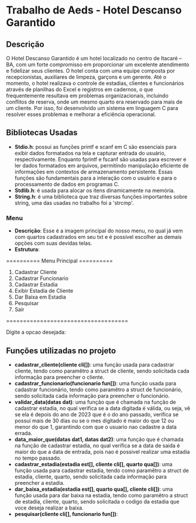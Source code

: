 # Trabalho de Aeds - Hotel Descanso Garantido

   
## Descrição

O Hotel Descanso Garantido é um hotel localizado no centro de Itacaré – BA, com um forte compromisso em proporcionar um excelente atendimento e fidelizar seus clientes. O hotel conta com uma equipe composta por recepcionistas, auxiliares de limpeza, garçons e um gerente. Até o momento, o hotel realizava o controle de estadias, clientes e funcionários através de planilhas do Excel e registros em cadernos, o que frequentemente resultava em problemas organizacionais, incluindo conflitos de reserva, onde um mesmo quarto era reservado para mais de um cliente. Por isso, foi desenvolvido um sistema em linguagem C para resolver esses problemas e melhorar a eficiência operacional.

## Bibliotecas Usadas

* **Stdio.h**: possui as funções printf e scanf em C são essenciais para exibir dados formatados na tela e capturar entrada do usuário, respectivamente. Enquanto fprintf e fscanf são usadas para escrever e ler dados formatados em arquivos, permitindo manipulação eficiente de informações em contextos de armazenamento persistente. Essas funções são fundamentais para a interação com o usuário e para o processamento de dados em programas C.
* **Stdlib.h**: é usada para alocar os itens dinamicamente na memória.
* **String.h**: é uma biblioteca que traz diversas funções importantes sobre string, uma das usadas no trabalho foi a 'strcmp'.

### Menu

- **Descrição**: Esse é a imagem principal do nosso menu, no qual já vem com quartos cadastrados em seu txt e é possível escolher as demais opções com suas devidas telas.
- **Estrutura**:

========== Menu Principal ==========
1. Cadastrar Cliente
2. Cadastrar Funcionario
3. Cadastrar Estadia
4. Exibir Estadia de Cliente
5. Dar Baixa em Estadia
6. Pesquisar
7. Sair
   
====================================

Digite a opcao desejada: 

## Funções utilizadas no projeto

* **cadastrar_cliente(cliente cli[])**: uma função usada para cadastrar cliente, tendo como paramêtro a struct de cliente, sendo solicitada cada informação para preencher o cliente.
* **cadastrar_funcionario(funcionario fun[])**: uma função usada para cadastrar funcionário, tendo como paramêtro a struct de funcionário, sendo solicitada cada informação para preencher o funcionário.
* **validar_data(datas dat)**: uma função que é chamada na função de cadastrar estadia, no qual verifica se a data digitada é válida, ou seja, vê se ela é depois do ano de 2023 que é o do ano passado, verifica se possui mais de 30 dias ou se o mes digitado é maior do que 12 ou menor do que 1, garantindo com que o usuario nao cadastre a data errada.
* **data_maior_que(datas dat1, datas dat2)**: uma função que é chamada na função de cadastrar estadia, no qual verifica se a data de saida é maior do que a data de entrada, pois nao é possivel realizar uma estadia no tempo passado.
* **cadastrar_estadia(estadia est[], cliente cli[], quarto qua[])**: uma função usada para cadastrar estadia, tendo como paramêtro a struct de estadia, cliente, quarto, sendo solicitada cada informação para preencher a estadia.
* **dar_baixa_estadia(estadia est[], quarto qua[], cliente cli[])**:  uma função usada para dar baixa na estadia, tendo como paramêtro a struct de estadia, cliente, quarto, sendo solicitada o codigo da estadia que voce deseja realizar a baixa.
* **pesquisar(cliente cli[], funcionario fun[])**: 
